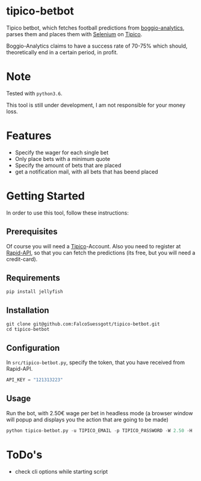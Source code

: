 # tipico-betbot
Tipico betbot, which fetches football predictions from [boggio-analytics](https://boggio-analytics.com/fp-api/), parses them and places them with [Selenium](https://www.seleniumhq.org/) on [Tipico](https://www.tipico.de/en/online-sports-betting/).

Boggio-Analytics claims to have a success rate of 70-75% which should, theoretically end in a certain period, in profit.

# Note
Tested with `python3.6`.

This tool is still under development, I am not responsible for your money loss.

# Features
* Specify the wager for each single bet
* Only place bets with a minimum quote
* Specify the amount of bets that are placed
* get a notification mail, with all bets that has beend placed

# Getting Started
In order to use this tool, follow these instructions:

## Prerequisites
Of course you will need a [Tipico](https://www.tipico.de/en/online-sports-betting/)-Account.
Also you need to register at [Rapid-API](https://rapidapi.com/boggio-analytics/api/football-prediction), so that you can fetch the predictions (its free, but you will need a credit-card).
 
## Requirements
```
pip install jellyfish
```
## Installation
```shell script
git clone git@github.com:FalcoSuessgott/tipico-betbot.git
cd tipico-betbot
```

## Configuration
In `src/tipico-betbot.py`, specify the token, that you have received from Rapid-API.

```python
API_KEY = "121313223"
``` 

## Usage
Run the bot, with 2.50€ wage per bet in headless mode (a browser window will popup and displays you the action that are going to be made)

```python
python tipico-betbot.py -u TIPICO_EMAIL -p TIPICO_PASSWORD -W 2.50 -H
```

# ToDo's
* check cli options while starting script
